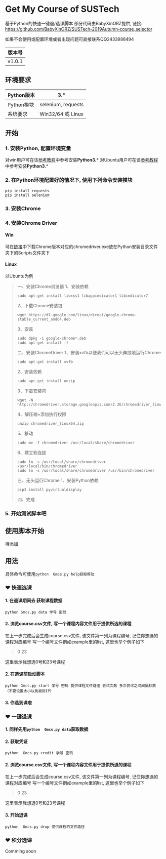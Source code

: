 # Get My Course of SUSTech

基于Python的快速一键退/选课脚本
部分代码由BabyXinORZ提供, 链接: https://github.com/BabyXinORZ/SUSTech-2019Autumn-course_selector

如果不会使用或配置环境或者出现问题可直接联系QQ2433988494

| 版本号 |
| ------ |
| v1.0.1 |



## 环境要求

| Python版本 | 3.*                |
| ---------- | ------------------ |
| Python模块 | selenium, requests |
| 系统要求   | Win32/64 或 Linux  |



## 开始



###  1. 安装Python, 配置环境变量

对win用户可在该[参考教程](https://www.cnblogs.com/shizhijie/p/7768778.html)中参考安装**Python3.***
对Ubuntu用户可在该[参考教程](https://www.cnblogs.com/yjlch1016/p/8641910.html)中参考安装**Python3.***

###  2. 在Python环境配置好的情况下, 使用下列命令安装模块

```shell
pip install requests
pip install selenium
```

###  3. 安装Chrome

###  4. 安装Chrome Driver 

#### Win
可在[链接](http://npm.taobao.org/mirrors/chromedriver)中下载Chrome版本对应的chromedriver.exe放在Python安装目录文件夹下的Scripts文件夹下

#### Linux
以Ubuntu为例

> 一、安装Chrome浏览器
> 1、安装依赖
>
> ```shell
> sudo apt-get install libxss1 libappindicator1 libindicator7
> ```
>
> 2、下载Chrome安装包
>
> ```shell
> wget https://dl.google.com/linux/direct/google-chrome-stable_current_amd64.deb
> ```
>
> 3、安装
>
> ```shell
> sudo dpkg -i google-chrome*.deb
> sudo apt-get install -f
> ```
>
> 二、安装ChromeDriver
> 1、安装xvfb以便我们可以无头奔跑地运行Chrome
>
> ```shell
> sudo apt-get install xvfb
> ```
>
> 2、安装依赖
>
> ```shell
> sudo apt-get install unzip
> ```
>
> 3、下载安装包
>
> ```shell
> wget -N http://chromedriver.storage.googleapis.com/2.26/chromedriver_linux64.zip
> ```
>
> 4、解压缩+添加执行权限
>
> ```shell
> unzip chromedriver_linux64.zip
> ```
>
> 5、移动
>
> ```shell
> sudo mv -f chromedriver /usr/local/share/chromedriver
> ```
>
> 6、建立软连接
>
> ```shell
> sudo ln -s /usr/local/share/chromedriver /usr/local/bin/chromedriver
> sudo ln -s /usr/local/share/chromedriver /usr/bin/chromedriver
> ```
>
> 三、无头运行Chrome
> 1、安装Python依赖
>
> ```shell
> pip3 install pyvirtualdisplay
> ```
> 四、完成

###  5. 开始测试脚本吧



## 使用脚本开始
待添加



## 用法

具体命令可使用```python  Gmcs.py help获取帮助```

### ❤ 快速选课



#### 1. 在退课期间去 获取课程数据
```shell
python Gmcs.py data 学号 密码
```
#### 2. 浏览course.csv文件, 写一个课程内容文件用于提供所选的课程
在上一步完成后会生成course.csv文件, 该文件第一列为课程编号, 记住你想选的课程对应编号
写一个编号文件例如example里的list, 这里也举个例子如下

>0
>23

这里表示我想选0号和23号课程

#### 2. 在选课前启动脚本
```shell
python Gmcs.py start 学号 密码 提供课程文件路径 尝试次数 多次尝试之间间隔秒数（不要设置太小以免被封IP）
```
#### 3. 你选到课啦



### ❤ 一键退课



#### 1. 同样先用```python  Gmcs.py data```获取数据

#### 2. 获取凭证
```shell
python  Gmcs.py credit 学号 密码
```

#### 2. 浏览course.csv文件, 写一个课程内容文件用于提供所退的课程
在上一步完成后会生成course.csv文件, 该文件第一列为课程编号, 记住你想选的课程对应编号
写一个编号文件例如example里的list, 这里也举个例子如下

>0
>23

这里表示我想退0号和23号课程

#### 3. 开始退课
```shell
python  Gmcs.py drop 提供课程的文件路径
```

### ❤ 积分选课
Comming soon
